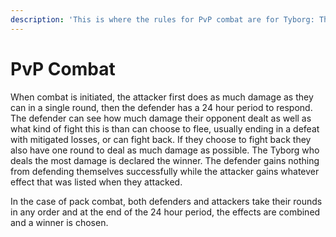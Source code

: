 ```yaml
---
description: 'This is where the rules for PvP combat are for Tyborg: The Safari'
---
```


# PvP Combat

When combat is initiated, the attacker first does as much damage as they can in a single round, then the defender has a 24 hour period to respond. The defender can see how much damage their opponent dealt as well as what kind of fight this is than can choose to flee, usually ending in a defeat with mitigated losses, or can fight back. If they choose to fight back they also have one round to deal as much damage as possible. The Tyborg who deals the most damage is declared the winner. The defender gains nothing from defending themselves successfully while the attacker gains whatever effect that was listed when they attacked.

In the case of pack combat, both defenders and attackers take their rounds in any order and at the end of the 24 hour period, the effects are combined and a winner is chosen.
